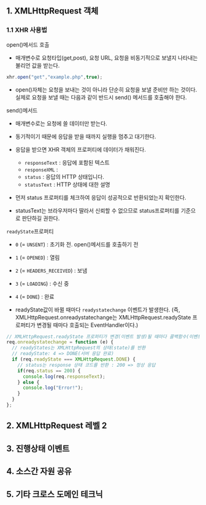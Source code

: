 ## 1. XMLHttpRequest 객체
### 1.1 XHR 사용법
open()메서드 호출
- 매개변수로 요청타입(get,post), 요청 URL, 요청을 비동기적으로 보낼지 나타내는 불리언 값을 받는다.
```js
xhr.open("get","example.php",true);
```
- open()자체는 요청을 보내는 것이 아니라 단순히 요청을 보낼 준비만 하는 것이다. 실제로 요청을 보낼 때는 다음과 같이 반드시 send() 메서드를 호출해야 한다.

send()메서드
- 매개변수로는 요청에 쓸 데이터만 받는다.
- 동기적이기 때문에 응답을 받을 때까지 실행을 멈추고 대기한다.
- 응답을 받으면 XHR 객체의 프로퍼티에 데이터가 채워진다.
  - `responseText` : 응답에 포함된 텍스트
  - `responseXML` : 
  - `status` : 응답의 HTTP 상태입니다.
  - `statusText` : HTTP 상태에 대한 설명

- 먼저 status 프로퍼티를 체크하여 응답이 성공적으로 반환되었는지 확인한다.
- statusText는 브라우저마다 딸라서 신뢰할 수 없으므로 status프로퍼티를 기준으로 판단하길 권한다.

`readyState`프로퍼티
- `0` (= `UNSENT`) : 초기화 전. open()메서드를 호출하기 전
- `1` (= `OPENED`) : 열림
- `2` (= `HEADERS_RECEIVED`) : 보냄
- `3` (= `LOADING`) : 수신 중
- `4` (= `DONE`) : 완료

- readyState값이 바뀔 때마다 `readystatechange` 이벤트가 발생한다. (즉, XMLHttpRequest.onreadystatechange는 XMLHttpRequest.readyState 프로퍼티가 변경될 때마다 호출되는 EventHandler이다.)

```js
// XMLHttpRequest.readyState 프로퍼티가 변경(이벤트 발생)될 때마다 콜백함수(이벤트 핸들러)를 호출한다.
req.onreadystatechange = function (e) {
  // readyStates는 XMLHttpRequest의 상태(state)를 반환
  // readyState: 4 => DONE(서버 응답 완료)
  if (req.readyState === XMLHttpRequest.DONE) {
    // status는 response 상태 코드를 반환 : 200 => 정상 응답
    if(req.status == 200) {
      console.log(req.responseText);
    } else {
      console.log("Error!");
    }
  }
};
```

## 2. XMLHttpRequest 레벨 2
## 3. 진행상태 이벤트
## 4. 소스간 자원 공유
## 5. 기타 크로스 도메인 테크닉
